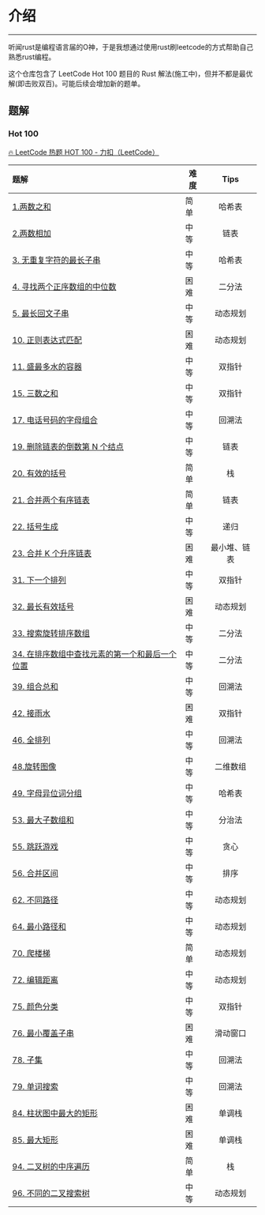# 介绍

---

听闻rust是编程语言届的O神，于是我想通过使用rust刷leetcode的方式帮助自己熟悉rust编程。

这个仓库包含了 LeetCode Hot 100 题目的 Rust 解法(施工中)，但并不都是最优解(即击败双百)。可能后续会增加新的题单。

## 题解

### Hot 100

[🔥 LeetCode 热题 HOT 100 - 力扣（LeetCode）](https://leetcode.cn/problem-list/2cktkvj/)

| 题解                                                         | 难度 |     Tips     |
| :----------------------------------------------------------- | ---- | :----------: |
| [1.两数之和](https://github.com/haolian123/Rust-For-LeetCode/blob/main/Hot%20100/1.two_sum.rs) | 简单 |    哈希表    |
| [2.两数相加](https://github.com/haolian123/Rust-For-LeetCode/blob/main/Hot%20100/2.add_two_numbers.rs) | 中等 |     链表     |
| [3. 无重复字符的最长子串](https://github.com/haolian123/Rust-For-LeetCode/blob/main/Hot%20100/3.length_of_longest_substring.rs) | 中等 |    哈希表    |
| [4. 寻找两个正序数组的中位数](https://github.com/haolian123/Rust-For-LeetCode/blob/main/Hot%20100/4.find_median_sorted_arrays.rs) | 困难 |    二分法    |
| [5. 最长回文子串](https://github.com/haolian123/Rust-For-LeetCode/blob/main/Hot%20100/5.longest_palindrome.rs) | 中等 |   动态规划   |
| [10. 正则表达式匹配](https://github.com/haolian123/Rust-For-LeetCode/blob/main/Hot%20100/6.is_match.rs) | 困难 |   动态规划   |
| [11. 盛最多水的容器](https://github.com/haolian123/Rust-For-LeetCode/blob/main/Hot%20100/7.max_area.rs) | 中等 |    双指针    |
| [15. 三数之和](https://github.com/haolian123/Rust-For-LeetCode/blob/main/Hot%20100/8.three_sum.rs) | 中等 |    双指针    |
| [17. 电话号码的字母组合](https://github.com/haolian123/Rust-For-LeetCode/blob/main/Hot%20100/9.letter_combinations.rs) | 中等 |    回溯法    |
| [19. 删除链表的倒数第 N 个结点](https://github.com/haolian123/Rust-For-LeetCode/blob/main/Hot%20100/10.remove_nth_from_end.rs) | 中等 |     链表     |
| [20. 有效的括号](https://github.com/haolian123/Rust-For-LeetCode/blob/main/Hot%20100/11.is_valid.rs) | 简单 |      栈      |
| [21. 合并两个有序链表](https://github.com/haolian123/Rust-For-LeetCode/blob/main/Hot%20100/12.merge_two_lists.rs) | 简单 |     链表     |
| [22. 括号生成](https://github.com/haolian123/Rust-For-LeetCode/blob/main/Hot%20100/13.generate_parenthesis.rs) | 中等 |     递归     |
| [23. 合并 K 个升序链表](https://github.com/haolian123/Rust-For-LeetCode/blob/main/Hot%20100/14.merge_k_lists.rs) | 困难 | 最小堆、链表 |
| [31. 下一个排列](https://github.com/haolian123/Rust-For-LeetCode/blob/main/Hot%20100/15.next_permutation.rs) | 中等 |    双指针    |
| [32. 最长有效括号](https://github.com/haolian123/Rust-For-LeetCode/blob/main/Hot%20100/16.longest_valid_parentheses.rs) | 困难 |   动态规划   |
| [33. 搜索旋转排序数组](https://github.com/haolian123/Rust-For-LeetCode/blob/main/Hot%20100/17.search.rs) | 中等 |    二分法    |
| [34. 在排序数组中查找元素的第一个和最后一个位置](https://github.com/haolian123/Rust-For-LeetCode/blob/main/Hot%20100/18.search_range.rs) | 中等 |    二分法    |
| [39. 组合总和](https://github.com/haolian123/Rust-For-LeetCode/blob/main/Hot%20100/19.combination_sum.rs) | 中等 |    回溯法    |
| [42. 接雨水](https://github.com/haolian123/Rust-For-LeetCode/blob/main/Hot%20100/20.trap.rs) | 困难 |    双指针    |
| [46. 全排列](https://github.com/haolian123/Rust-For-LeetCode/blob/main/Hot%20100/21.permute.rs) | 中等 |    回溯法    |
| [48.旋转图像](https://github.com/haolian123/Rust-For-LeetCode/blob/main/Hot%20100/22.rotate.rs) | 中等 |   二维数组   |
| [49. 字母异位词分组](https://github.com/haolian123/Rust-For-LeetCode/blob/main/Hot%20100/23.group_anagrams.rs) | 中等 |    哈希表    |
| [53. 最大子数组和](https://github.com/haolian123/Rust-For-LeetCode/blob/main/Hot%20100/24.max_sub_array.rs) | 中等 |    分治法    |
| [55. 跳跃游戏](https://github.com/haolian123/Rust-For-LeetCode/blob/main/Hot%20100/25.can_jump.rs) | 中等 |     贪心     |
| [56. 合并区间](https://github.com/haolian123/Rust-For-LeetCode/blob/main/Hot%20100/26.merge.rs) | 中等 |     排序     |
| [62. 不同路径](https://github.com/haolian123/Rust-For-LeetCode/blob/main/Hot%20100/27.unique_paths.rs) | 中等 |   动态规划   |
| [64. 最小路径和](https://github.com/haolian123/Rust-For-LeetCode/blob/main/Hot%20100/28.min_path_sum.rs) | 中等 |   动态规划   |
| [70. 爬楼梯](https://github.com/haolian123/Rust-For-LeetCode/blob/main/Hot%20100/29.climb_stairs.rs) | 简单 |   动态规划   |
| [72. 编辑距离](https://github.com/haolian123/Rust-For-LeetCode/blob/main/Hot%20100/30.min_distance.rs) | 中等 |   动态规划   |
| [75. 颜色分类](https://github.com/haolian123/Rust-For-LeetCode/blob/main/Hot%20100/31.sort_colors.rs) | 中等 |    双指针    |
| [76. 最小覆盖子串](https://github.com/haolian123/Rust-For-LeetCode/blob/main/Hot%20100/32.min_window.rs) | 困难 |   滑动窗口   |
| [78. 子集](https://github.com/haolian123/Rust-For-LeetCode/blob/main/Hot%20100/33.subsets.rs) | 中等 |    回溯法    |
| [79. 单词搜索](https://github.com/haolian123/Rust-For-LeetCode/blob/main/Hot%20100/34.exist.rs) | 中等 |    回溯法    |
| [84. 柱状图中最大的矩形](https://github.com/haolian123/Rust-For-LeetCode/blob/main/Hot%20100/35.largest_rectangle_area.rs) | 困难 |    单调栈    |
| [85. 最大矩形](https://github.com/haolian123/Rust-For-LeetCode/blob/main/Hot%20100/36.maximal_rectangle.rs) | 困难 |    单调栈    |
| [94. 二叉树的中序遍历](https://github.com/haolian123/Rust-For-LeetCode/blob/main/Hot%20100/37.inorder_traversal.rs) | 简单 |      栈      |
| [96. 不同的二叉搜索树](https://github.com/haolian123/Rust-For-LeetCode/blob/main/Hot%20100/38.num_trees.rs) | 中等 |   动态规划   |


